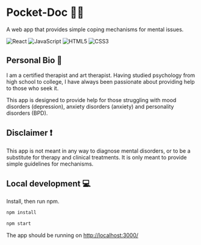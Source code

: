 # Pocket-Doc 👩‍⚕️

A web app that provides simple coping mechanisms for mental issues.  

![React](https://img.shields.io/badge/react-%2320232a.svg?style=for-the-badge&logo=react&logoColor=%2361DAFB)
![JavaScript](https://img.shields.io/badge/javascript-%23323330.svg?style=for-the-badge&logo=javascript&logoColor=%23F7DF1E)
![HTML5](https://img.shields.io/badge/html5-%23E34F26.svg?style=for-the-badge&logo=html5&logoColor=white)
![CSS3](https://img.shields.io/badge/css3-%231572B6.svg?style=for-the-badge&logo=css3&logoColor=white)

## Personal Bio 👩

I am a certified therapist and art therapist. Having studied psychology from high school to college, I have always been passionate about providing help to those who seek it.

This app is designed to provide help for those struggling with mood disorders (depression), anxiety disorders (anxiety) and personality disorders (BPD).

## Disclaimer ❗

This app is not meant in any way to diagnose mental disorders, or to be a substitute for therapy and clinical treatments. It is only meant to provide simple guidelines for mechanisms.

## Local development 💻

Install, then run npm.

```sh
npm install
```

```sh
npm start
```

The app should be running on <http://localhost:3000/>
